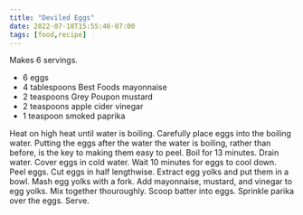 ```yaml
---
title: "Deviled Eggs"
date: 2022-07-18T15:55:46-07:00
tags: [food,recipe]
---
```

Makes 6 servings.

* 6 eggs
* 4 tablespoons Best Foods mayonnaise
* 2 teaspoons Grey Poupon mustard
* 2 teaspoons apple cider vinegar
* 1 teaspoon smoked paprika

Heat on high heat until water is boiling.
Carefully place eggs into the boiling water.
Putting the eggs after the water the water is boiling, rather than before,
is the key to making them easy to peel.
Boil for 13 minutes.
Drain water.
Cover eggs in cold water.
Wait 10 minutes for eggs to cool down.
Peel eggs.
Cut eggs in half lengthwise.
Extract egg yolks and put them in a bowl.
Mash egg yolks with a fork.
Add mayonnaise, mustard, and vinegar to egg yolks.
Mix together thouroughly.
Scoop batter into eggs.
Sprinkle parika over the eggs.
Serve.
